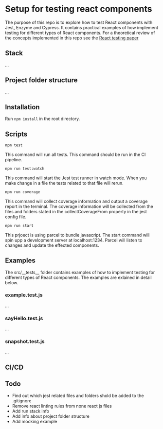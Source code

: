 # Setup for testing react components

The purpose of this repo is to explore how to test React components with Jest, Enzyme and Cypress. It contains practical examples of how implement testing for different types of React components. For a theoretical review of the concepts implemented in this repo see the [React testing paper](https://www.dropbox.com/scl/fi/knwjgqlzaemcx3wlxvbgx/React-testing.paper?dl=0&rlkey=0nvnbqu1bymespxbs3hlvwmxt)

## Stack
...

## Project folder structure
...

## Installation
Run `npm install` in the root directory.

## Scripts

```bash
npm test
```
This command will run all tests. This command should be run in the CI pipeline.

```bash
npm run test:watch
```
This command will start the Jest test runner in watch mode. When you make change in a file the tests related to that file will rerun.

  
```bash
npm run coverage
```
This command will collect coverage information and output a coverage report in the terminal. The coverage information will be collected from the files and folders stated in the collectCoverageFrom property in the jest config file.


```bash
npm run start
```
This prjoect is using parcel to bundle javascript. The start command will spin upp a development server at localhost:1234. Parcel will listen to changes and update the effected components.

## Examples
The src/\_\_tests\_\_ folder contains examples of how to implement testing for different types of React components. The examples are exlained in detail below.

### example.test.js
...
### sayHello.test.js
...
### snapshot.test.js
...

## CI/CD

## Todo
* Find out which jest related files and folders shold be added to the .gitignore
* Remove react linting rules from none react js files
* Add run stack info
* Add info about project folder structure
* Add mocking example